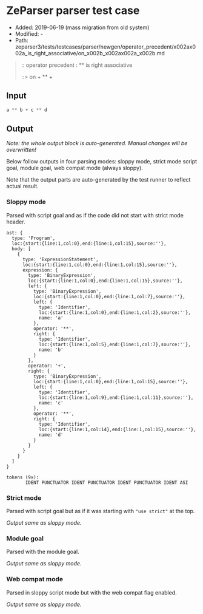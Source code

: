 # ZeParser parser test case

- Added: 2019-06-19 (mass migration from old system)
- Modified: -
- Path: zeparser3/tests/testcases/parser/newgen/operator_precedent/x002ax002a_is_right_associative/on_x002b_x002ax002a_x002b.md

> :: operator precedent : ** is right associative
>
> ::> on + ** +

## Input

`````js
a ** b + c ** d
`````

## Output

_Note: the whole output block is auto-generated. Manual changes will be overwritten!_

Below follow outputs in four parsing modes: sloppy mode, strict mode script goal, module goal, web compat mode (always sloppy).

Note that the output parts are auto-generated by the test runner to reflect actual result.

### Sloppy mode

Parsed with script goal and as if the code did not start with strict mode header.

`````
ast: {
  type: 'Program',
  loc:{start:{line:1,col:0},end:{line:1,col:15},source:''},
  body: [
    {
      type: 'ExpressionStatement',
      loc:{start:{line:1,col:0},end:{line:1,col:15},source:''},
      expression: {
        type: 'BinaryExpression',
        loc:{start:{line:1,col:0},end:{line:1,col:15},source:''},
        left: {
          type: 'BinaryExpression',
          loc:{start:{line:1,col:0},end:{line:1,col:7},source:''},
          left: {
            type: 'Identifier',
            loc:{start:{line:1,col:0},end:{line:1,col:2},source:''},
            name: 'a'
          },
          operator: '**',
          right: {
            type: 'Identifier',
            loc:{start:{line:1,col:5},end:{line:1,col:7},source:''},
            name: 'b'
          }
        },
        operator: '+',
        right: {
          type: 'BinaryExpression',
          loc:{start:{line:1,col:0},end:{line:1,col:15},source:''},
          left: {
            type: 'Identifier',
            loc:{start:{line:1,col:9},end:{line:1,col:11},source:''},
            name: 'c'
          },
          operator: '**',
          right: {
            type: 'Identifier',
            loc:{start:{line:1,col:14},end:{line:1,col:15},source:''},
            name: 'd'
          }
        }
      }
    }
  ]
}

tokens (9x):
       IDENT PUNCTUATOR IDENT PUNCTUATOR IDENT PUNCTUATOR IDENT ASI
`````

### Strict mode

Parsed with script goal but as if it was starting with `"use strict"` at the top.

_Output same as sloppy mode._

### Module goal

Parsed with the module goal.

_Output same as sloppy mode._

### Web compat mode

Parsed in sloppy script mode but with the web compat flag enabled.

_Output same as sloppy mode._
